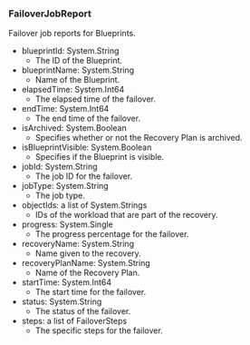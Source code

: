 ### FailoverJobReport
Failover job reports for Blueprints.

- blueprintId: System.String
  - The ID of the Blueprint.
- blueprintName: System.String
  - Name of the Blueprint.
- elapsedTime: System.Int64
  - The elapsed time of the failover.
- endTime: System.Int64
  - The end time of the failover.
- isArchived: System.Boolean
  - Specifies whether or not the Recovery Plan is archived.
- isBlueprintVisible: System.Boolean
  - Specifies if the Blueprint is visible.
- jobId: System.String
  - The job ID for the failover.
- jobType: System.String
  - The job type.
- objectIds: a list of System.Strings
  - IDs of the workload that are part of the recovery.
- progress: System.Single
  - The progress percentage for the failover.
- recoveryName: System.String
  - Name given to the recovery.
- recoveryPlanName: System.String
  - Name of the Recovery Plan.
- startTime: System.Int64
  - The start time for the failover.
- status: System.String
  - The status of the failover.
- steps: a list of FailoverSteps
  - The specific steps for the failover.
